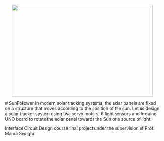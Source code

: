 
<p align="center">
  <img width="460" height="300" src="https://www.google.com/search?client=opera&tbm=isch&q=sunflower&chips=q:sunflower,g_1:wallpaper:8DYtYFf-zcM%3D&usg=AI4_-kRSe17FMjZcSh8Gk_R14wszvqvaAA&sa=X&ved=0ahUKEwiFopXd053fAhUll4sKHeV2DlwQ4lYIJSgA&biw=1517&bih=731&dpr=0.9#imgrc=Vbh5hMtEYRCHaM:">
</p>
# SunFollower
In modern solar tracking systems, the solar panels are fixed on a structure that moves according to the position of the sun.
Let us design a solar tracker system using two servo motors, 6 light sensors and Arduino UNO board to rotate the solar panel towards the Sun or a source of light.

Interface Circuit Design course final project under the supervision of Prof. Mahdi Sedighi

